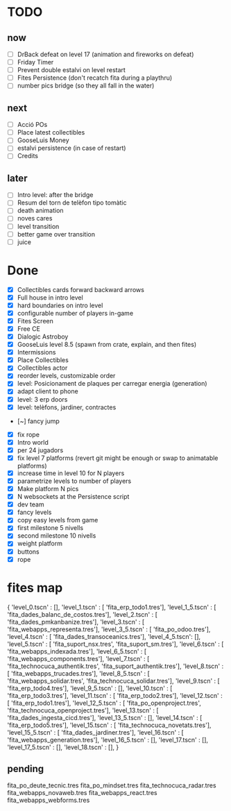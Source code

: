 # TODO

## now

- [ ] DrBack defeat on level 17 (animation and fireworks on defeat)
- [ ] Friday Timer
- [ ] Prevent double estalvi on level restart
- [ ] Fites Persistence (don't recatch fita during a playthru)
- [ ] number pics bridge (so they all fall in the water)

## next

- [ ] Acció POs
- [ ] Place latest collectibles
- [ ] GooseLuis Money
- [ ] estalvi persistence (in case of restart)
- [ ] Credits

## later

- [ ] Intro level: after the bridge
- [ ] Resum del torn de telèfon tipo tomàtic
- [ ] death animation
- [ ] noves cares
- [ ] level transition
- [ ] better game over transition
- [ ] juice

# Done

- [x] Collectibles cards forward backward arrows
- [x] Full house in intro level
- [x] hard boundaries on intro level
- [x] configurable number of players in-game
- [x] Fites Screen
- [x] Free CE
- [x] Dialogic Astroboy
- [x] GooseLuis level 8.5 (spawn from crate, explain, and then fites)
- [x] Intermissions
- [x] Place Collectibles
- [x] Collectibles actor
- [x] reorder levels, customizable order
- [x] level: Posicionament de plaques per carregar energia (generation)
- [x] adapt client to phone
- [x] level: 3 erp doors
- [x] level: telèfons, jardiner, contractes
- [~] fancy jump
- [x] fix rope
- [x] Intro world
- [x] per 24 jugadors
- [x] fix level 7 platforms (revert git might be enough or swap to animatable platforms)
- [x] increase time in level 10 for N players
- [x] parametrize levels to number of players
- [x] Make platform N pics
- [x] N websockets at the Persistence script
- [x] dev team
- [x] fancy levels
- [x] copy easy levels from game
- [x] first milestone 5 nivells
- [x] second milestone 10 nivells
- [x] weight platform
- [x] buttons
- [x] rope

# fites map

{
'level_0.tscn' : [],
'level_1.tscn' : [ 'fita_erp_todo1.tres'],
'level_1_5.tscn' : [ 'fita_dades_balanc_de_costos.tres'],
'level_2.tscn' : [ 'fita_dades_pmkanbanize.tres'],
'level_3.tscn' : [ 'fita_webapps_representa.tres'],
'level_3_5.tscn' : [ 'fita_po_odoo.tres'],
'level_4.tscn' : [ 'fita_dades_transoceanics.tres'],
'level_4_5.tscn': [],
'level_5.tscn' : [ 'fita_suport_nsx.tres', 'fita_suport_sm.tres'],
'level_6.tscn' : [ 'fita_webapps_indexada.tres'],
'level_6_5.tscn' : [ 'fita_webapps_components.tres'],
'level_7.tscn' : [ 'fita_technocuca_authentik.tres', 'fita_suport_authentik.tres'],
'level_8.tscn' : [ 'fita_webapps_trucades.tres'],
'level_8_5.tscn' : [ 'fita_webapps_solidar.tres', 'fita_technocuca_solidar.tres'],
'level_9.tscn' : [ 'fita_erp_todo4.tres'],
'level_9_5.tscn' : [],
'level_10.tscn' : [ 'fita_erp_todo3.tres'],
'level_11.tscn' : [ 'fita_erp_todo2.tres'],
'level_12.tscn' : [ 'fita_erp_todo1.tres'],
'level_12_5.tscn' : [ 'fita_po_openproject.tres', 'fita_technocuca_openproject.tres'],
'level_13.tscn' : [ 'fita_dades_ingesta_cicd.tres'],
'level_13_5.tscn' : [],
'level_14.tscn' : [ 'fita_erp_todo5.tres'],
'level_15.tscn' : [ 'fita_technocuca_novetats.tres'],
'level_15_5.tscn' : [ 'fita_dades_jardiner.tres'],
'level_16.tscn' : [ 'fita_webapps_generation.tres'],
'level_16_5.tscn' : [],
'level_17.tscn' : [],
'level_17_5.tscn' : [],
'level_18.tscn' : [],
}

## pending

fita_po_deute_tecnic.tres
fita_po_mindset.tres
fita_technocuca_radar.tres
fita_webapps_novaweb.tres
fita_webapps_react.tres
fita_webapps_webforms.tres

